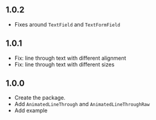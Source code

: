 ## 1.0.2

* Fixes around `TextField` and `TextFormField`

## 1.0.1

* Fix: line through text with different alignment
* Fix: line through text with different sizes

## 1.0.0

* Create the package.
* Add `AnimatedLineThrough` and `AnimatedLineThroughRaw`
* Add example